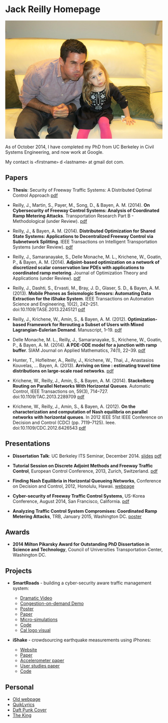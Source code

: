 # Jack Reilly Homepage

[![monkey](images/monkey-small.jpg)](images/monkey.jpg)

As of October 2014, I have completed my PhD from UC Berkeley in Civil Systems Engineering, and now work at Google.

My contact is `<`firstname`>` d `<`lastname`>` at gmail dot com.

## Papers

* **Thesis**: Security of Freeway Traffic Systems: A Distributed Optimal Control Approach [pdf](papers/thesis.pdf)

* Reilly, J., Martin, S., Payer, M., Song, D., & Bayen, A. M. (2014). **On Cybersecurity of Freeway Control Systems: Analysis of Coordinated Ramp Metering Attacks**. Transportation Research Part B - Methodological (under Review). [pdf](papers/security.pdf) 

* Reilly, J., & Bayen, A. M. (2014). **Distributed Optimization for Shared State Systems: Applications to Decentralized Freeway Control via Subnetwork Splitting**. IEEE Transactions on Intelligent Transportation Systems (under Review). [pdf](papers/distributed.pdf)

* Reilly, J., Samaranayake, S., Delle Monache, M. L., Krichene, W., Goatin, P., & Bayen, A. M. (2014). **Adjoint-based optimization on a network of discretized scalar conservation law PDEs with applications to coordinated ramp metering**. Journal of Optimization Theory and Applications (under Review). [pdf](papers/adjoint.pdf)

* Reilly, J., Dashti, S., Ervasti, M., Bray, J. D., Glaser, S. D., & Bayen, A. M. (2013). **Mobile Phones as Seismologic Sensors: Automating Data Extraction for the iShake System**. IEEE Transactions on Automation Science and Engineering, 10(2), 242–251. doi:10.1109/TASE.2013.2245121 [pdf](papers/ishake.pdf)

* Reilly, J., Krichene, W., Amin, S., & Bayen, A. M. (2012). **Optimization-based Framework for Rerouting a Subset of Users with Mixed Lagrangian-Eulerian Demand**. Manuscript, 1–19. [pdf](papers/reroutes.pdf)

* Delle Monache, M. L., Reilly, J., Samaranayake, S., Krichene, W., Goatin, P., & Bayen, A. M. (2014). **A PDE-ODE model for a junction with ramp buffer**. SIAM Journal on Applied Mathematics, 74(1), 22–39. [pdf](papers/pde-ode.pdf)

* Hunter, T., Hofleitner, A., Reilly, J., Krichene, W., Thai, J., Anastasios Kouvelas, … Bayen, A. (2013). **Arriving on time : estimating travel time distributions on large-scale road networks**. [pdf](papers/bestroute.pdf)

* Krichene, W., Reilly, J., Amin, S., & Bayen, A. M. (2014). **Stackelberg Routing on Parallel Networks With Horizontal Queues**. Automatic Control, IEEE Transactions on, 59(3), 714–727. doi:10.1109/TAC.2013.2289709 [pdf](papers/stackelberg.pdf)

* Krichene, W., Reilly, J., Amin, S., & Bayen, A. (2012). **On the characterization and computation of Nash equilibria on parallel networks with horizontal queues**. In 2012 IEEE 51st IEEE Conference on Decision and Control (CDC) (pp. 7119–7125). Ieee. doi:10.1109/CDC.2012.6426543 [pdf](papers/nash.pdf)

## Presentations

* **Dissertation Talk**: UC Berkeley ITS Seminar, December 2014. [slides](https://docs.google.com/presentation/d/1ky6zX8DNAF5IeCo5PADSDWS2WflNqaPcGDdnGhn7xRY/pub?start=false&loop=false&delayms=3000&slide=id.g53838a5ef_0606) [pdf](presentations/dissertation-2014.pdf)

* **Tutorial Session on Discrete Adjoint Methods and Freeway Traffic Control**, European Control Conference, 2013, Zurich, Switzerland. [pdf](presentations/ecc-2013.pdf)

* **Finding Nash Equilibria in Horizontal Queueing Networks**, Conference on Decision and Control, 2012, Honolulu, Hawaii. [webpage](presentations/cdc-2012/index.html)

* **Cyber-security of Freeway Traffic Control Systems**, US-Korea Conference, August 2014, San Francisco, California. [pdf](presentations/ukc-2014.pdf)

* **Analyzing Traffic Control System Compromises: Coordinated Ramp Metering Attacks**, TRB, January 2015, Washington DC. [poster](presentation/trb-2015.pdf)

## Awards

* **2014 Milton Pikarsky Award for Outstanding PhD Dissertation in Science and Technology**, Council of Universities Transportation Center, Washington DC.

## Projects

* **SmartRoads** - building a cyber-security aware traffic management system:
	* [Dramatic Video](https://www.youtube.com/watch?v=2B8zPl5Tdfs)
	* [Congestion-on-demand Demo](http://traffic.berkeley.edu/smartroads)
	* [Poster](projects/smart-america/poster.pdf)
	* [Paper](papers/security.pdf)
	* [Micro-simulations](https://www.youtube.com/watch?v=ofQlIO6GJVw)
	* [Code](https://github.com/jackdreilly/demo_rampmetering)
	* [Cal logo visual](https://www.youtube.com/watch?v=zPBFnORIL8s)

* **iShake** - crowdsourcing earthquake measurements using iPhones:
	* [Website](http://ishakeberkeley.appspot.com)
	* [Paper](papers/ishake.pdf)
	* [Accelerometer paper](http://www.earthquakespectra.org/doi/abs/10.1193/091711EQS229M)
	* [User studies paper](papers/ishake-user-studies.pdf)
	* [Code](https://github.com/jackdreilly/iShakeGCode)

## Personal

* [Old webpage](old-page/index.html)
* [QuikLyrics](http://quiklyrics.appspot.com)
* [Daft Punk Cover](https://www.youtube.com/watch?v=9t-WxbWQBgw)
* [The King](https://www.youtube.com/watch?v=Wb0Jmy-JYbA)